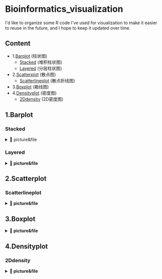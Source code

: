 # Bioinformatics_visualization
I'd like to organize some R code I've used for visualization to make it easier to reuse in the future, and I hope to keep it updated over time.

## Content
- 1.[Barplot](#Barplot) (柱状图)
    + [Stacked](#Stacked) (堆积柱状图)
    + [Layered](#Layered) (分层柱状图)
- 2.[Scatterplot](#Scatterplot) (散点图)
    + [Scatterlineplot](#Scatterlineplot) (散点折线图)  
- 3.[Boxplot](#Boxplot) (箱线图)
- 4.[Densityplot](#Densityplot) (密度图)
    + [2Ddensity](#2Ddensity) (2D密度图)




<a name="Barplot"></a>
## 1.Barplot
### Stacked
<details>
<summary>📖 picture&file </summary>
<b>Barplot-1.ipynb<b>

</details>

### Layered
<details>
<summary>📖 picture&file </summary>
<b>Barplot-1.ipynb<b>

</details>


<a name="Scatterplot"></a>
## 2.Scatterplot
### Scatterlineplot
<details>
<summary>📖 picture&file </summary>
<b>Scatterplot-2.ipynb<b>

</details>


<a name="Boxplot"></a>
## 3.Boxplot
<details>
<summary>📖 picture&file </summary>
<b>Boxplot-3.ipynb<b>

</details>


<a name="Densityplot"></a>
## 4.Densityplot
### 2Ddensity
<details>
<summary>📖 picture&file </summary>
<b>Densityplot-4.ipynb<b>

</details>





